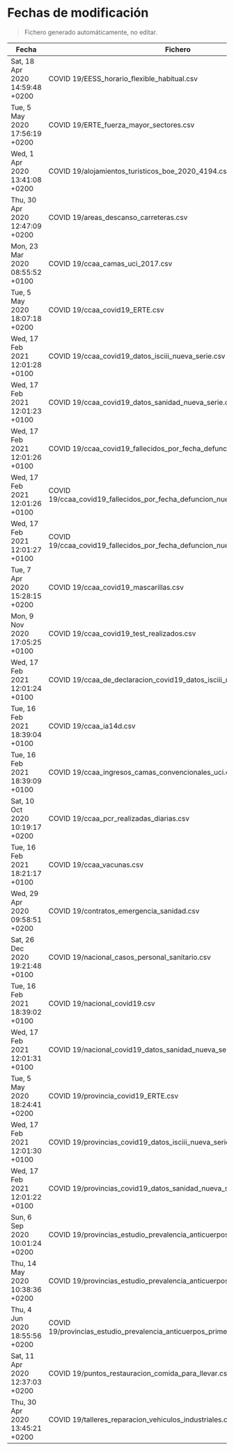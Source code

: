 # Fechas de modificación

> Fichero generado automáticamente, no editar.

| Fecha                           | Fichero                  |
|---------------------------------|--------------------------|
| Sat, 18 Apr 2020 14:59:48 +0200  | COVID 19/EESS_horario_flexible_habitual.csv |
| Tue, 5 May 2020 17:56:19 +0200  | COVID 19/ERTE_fuerza_mayor_sectores.csv |
| Wed, 1 Apr 2020 13:41:08 +0200  | COVID 19/alojamientos_turisticos_boe_2020_4194.csv |
| Thu, 30 Apr 2020 12:47:09 +0200  | COVID 19/areas_descanso_carreteras.csv |
| Mon, 23 Mar 2020 08:55:52 +0100  | COVID 19/ccaa_camas_uci_2017.csv |
| Tue, 5 May 2020 18:07:18 +0200  | COVID 19/ccaa_covid19_ERTE.csv |
| Wed, 17 Feb 2021 12:01:28 +0100  | COVID 19/ccaa_covid19_datos_isciii_nueva_serie.csv |
| Wed, 17 Feb 2021 12:01:23 +0100  | COVID 19/ccaa_covid19_datos_sanidad_nueva_serie.csv |
| Wed, 17 Feb 2021 12:01:26 +0100  | COVID 19/ccaa_covid19_fallecidos_por_fecha_defuncion_nueva_serie.csv |
| Wed, 17 Feb 2021 12:01:26 +0100  | COVID 19/ccaa_covid19_fallecidos_por_fecha_defuncion_nueva_serie_long.csv |
| Wed, 17 Feb 2021 12:01:27 +0100  | COVID 19/ccaa_covid19_fallecidos_por_fecha_defuncion_nueva_serie_original.csv |
| Tue, 7 Apr 2020 15:28:15 +0200  | COVID 19/ccaa_covid19_mascarillas.csv |
| Mon, 9 Nov 2020 17:05:25 +0100  | COVID 19/ccaa_covid19_test_realizados.csv |
| Wed, 17 Feb 2021 12:01:24 +0100  | COVID 19/ccaa_de_declaracion_covid19_datos_isciii_nueva_serie.csv |
| Tue, 16 Feb 2021 18:39:04 +0100  | COVID 19/ccaa_ia14d.csv |
| Tue, 16 Feb 2021 18:39:09 +0100  | COVID 19/ccaa_ingresos_camas_convencionales_uci.csv |
| Sat, 10 Oct 2020 10:19:17 +0200  | COVID 19/ccaa_pcr_realizadas_diarias.csv |
| Tue, 16 Feb 2021 18:21:17 +0100  | COVID 19/ccaa_vacunas.csv |
| Wed, 29 Apr 2020 09:58:51 +0200  | COVID 19/contratos_emergencia_sanidad.csv |
| Sat, 26 Dec 2020 19:21:48 +0100  | COVID 19/nacional_casos_personal_sanitario.csv |
| Tue, 16 Feb 2021 18:39:02 +0100  | COVID 19/nacional_covid19.csv |
| Wed, 17 Feb 2021 12:01:31 +0100  | COVID 19/nacional_covid19_datos_sanidad_nueva_serie_grupos_edad.csv |
| Tue, 5 May 2020 18:24:41 +0200  | COVID 19/provincia_covid19_ERTE.csv |
| Wed, 17 Feb 2021 12:01:30 +0100  | COVID 19/provincias_covid19_datos_isciii_nueva_serie.csv |
| Wed, 17 Feb 2021 12:01:22 +0100  | COVID 19/provincias_covid19_datos_sanidad_nueva_serie.csv |
| Sun, 6 Sep 2020 10:01:24 +0200  | COVID 19/provincias_estudio_prevalencia_anticuerpos_final.csv |
| Thu, 14 May 2020 10:38:36 +0200  | COVID 19/provincias_estudio_prevalencia_anticuerpos_primera_ronda.csv |
| Thu, 4 Jun 2020 18:55:56 +0200  | COVID 19/provincias_estudio_prevalencia_anticuerpos_primera_y_segunda_ronda.csv |
| Sat, 11 Apr 2020 12:37:03 +0200  | COVID 19/puntos_restauracion_comida_para_llevar.csv |
| Thu, 30 Apr 2020 13:45:21 +0200  | COVID 19/talleres_reparacion_vehiculos_industriales.csv |
